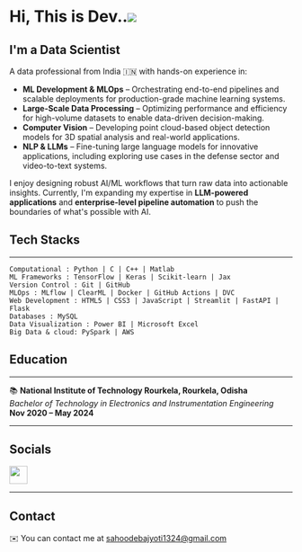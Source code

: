 # Hi, This is Dev..![](https://user-images.githubusercontent.com/18350557/176309783-0785949b-9127-417c-8b55-ab5a4333674e.gif) 


I'm a Data Scientist
----------------

A data professional from India 🇮🇳 with hands-on experience in:
- **ML Development & MLOps** – Orchestrating end-to-end pipelines and scalable deployments for production-grade machine learning systems.
- **Large-Scale Data Processing** – Optimizing performance and efficiency for high-volume datasets to enable data-driven decision-making.
- **Computer Vision** – Developing point cloud-based object detection models for 3D spatial analysis and real-world applications.
- **NLP & LLMs** – Fine-tuning large language models for innovative applications, including exploring use cases in the defense sector and video-to-text systems.

I enjoy designing robust AI/ML workflows that turn raw data into actionable insights. Currently, I'm expanding my expertise in **LLM-powered applications** and **enterprise-level pipeline automation** to push the boundaries of what's possible with AI.

## Tech Stacks
---
```
Computational : Python | C | C++ | Matlab
ML Frameworks : TensorFlow | Keras | Scikit-learn | Jax 
Version Control : Git | GitHub
MLOps : MLflow | ClearML | Docker | GitHub Actions | DVC 
Web Development : HTML5 | CSS3 | JavaScript | Streamlit | FastAPI | Flask
Databases : MySQL
Data Visualization : Power BI | Microsoft Excel
Big Data & cloud: PySpark | AWS
```
## Education
---

📚 **National Institute of Technology Rourkela, Rourkela, Odisha**  
*Bachelor of Technology in Electronics and Instrumentation Engineering*  
**Nov 2020 – May 2024**  

---

## Socials
                  
<p align="left"> <a href="https://www.linkedin.com/in/debajyoti-sahoo13" target="_blank" rel="noreferrer"> <picture> <source media="(prefers-color-scheme: dark)" srcset="https://raw.githubusercontent.com/danielcranney/readme-generator/main/public/icons/socials/linkedin-dark.svg" /> <source media="(prefers-color-scheme: light)" srcset="https://raw.githubusercontent.com/danielcranney/readme-generator/main/public/icons/socials/linkedin.svg" /> <img src="https://raw.githubusercontent.com/danielcranney/readme-generator/main/public/icons/socials/linkedin.svg" width="32" height="32" /> </picture> </a></p>

---

## Contact
✉️  You can contact me at [sahoodebajyoti1324@gmail.com](mailto:sahoodebajyoti1324@gmail.com)
